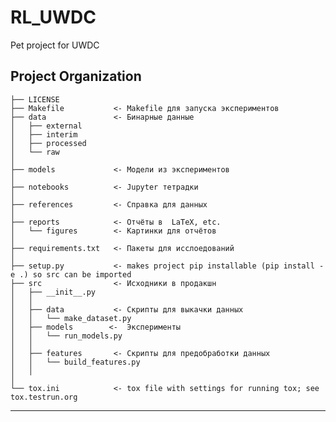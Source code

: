 RL_UWDC
==============================

Pet project for UWDC

Project Organization
------------

    ├── LICENSE
    ├── Makefile           <- Makefile для запуска экспериментов
    ├── data               <- Бинарные данные
    │   ├── external       
    │   ├── interim        
    │   ├── processed      
    │   └── raw            
    │
    ├── models             <- Модели из экспериментов
    │
    ├── notebooks          <- Jupyter тетрадки
    │
    ├── references         <- Справка для данных
    │
    ├── reports            <- Отчёты в  LaTeX, etc.
    │   └── figures        <- Картинки для отчётов
    │
    ├── requirements.txt   <- Пакеты для исслоедований
    │
    ├── setup.py           <- makes project pip installable (pip install -e .) so src can be imported
    ├── src                <- Исходники в продакшн
    │   ├── __init__.py    
    │   │
    │   ├── data           <- Скрипты для выкачки данных
    │   │   └── make_dataset.py
    │   ├── models        <-  Эксперименты
    │   │   └── run_models.py
    │   │
    │   ├── features       <- Скрипты для предобработки данных
    │   │   └── build_features.py
    │   │
    │
    └── tox.ini            <- tox file with settings for running tox; see tox.testrun.org


--------

